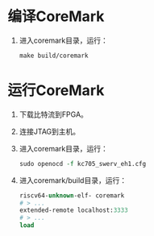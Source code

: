 # 编译CoreMark

1. 进入coremark目录，运行：

   ```tcl
   make build/coremark
   ```

# 运行CoreMark

1. 下载比特流到FPGA。

2. 连接JTAG到主机。

3. 进入coremark目录，运行：

   ```tcl
   sudo openocd -f kc705_swerv_eh1.cfg
   ```

4. 进入coremark/build目录，运行：

   ```tcl
   riscv64-unknown-elf- coremark
   # > ...
   extended-remote localhost:3333
   # > ...
   load
   ```

